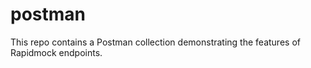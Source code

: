 # postman
This repo contains a Postman collection demonstrating the features of Rapidmock endpoints.

